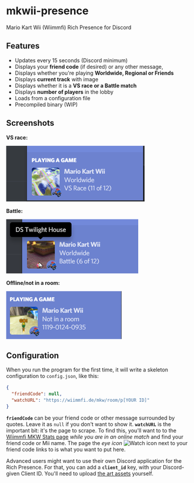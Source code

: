 # mkwii-presence
Mario Kart Wii (Wiimmfi) Rich Presence for Discord
## Features
- Updates every 15 seconds (Discord minimum)
- Displays your **friend code** (if desired) or any other message, 
- Displays whether you're playing **Worldwide, Regional or Friends**
- Displays **current track** with image
- Displays whether it is a **VS race or a Battle match**
- Displays **number of players** in the lobby
- Loads from a configuration file
- Precompiled binary (WIP)
## Screenshots
**VS race:**

![VS race](https://github.com/dotcomboom/mkwii-presence/blob/master/screenshots/vs.gif?raw=true)

**Battle:**

![Battle](https://github.com/dotcomboom/mkwii-presence/blob/master/screenshots/battle.png?raw=true)

**Offline/not in a room:**

![Offline/no room](https://github.com/dotcomboom/mkwii-presence/blob/master/screenshots/offline.png?raw=true)
## Configuration
When you run the program for the first time, it will write a skeleton configuration to `config.json`, like this:
```json
{
  "friendCode": null,
  "watchURL": "https://wiimmfi.de/mkw/room/p[YOUR ID]"
}
```
**`friendCode`** can be your friend code or other message surrounded by quotes. Leave it as `null` if you don't want to show it.
**`watchURL`** is the important bit: it's the page to scrape. To find this, you'll want to to the [Wiimmfi MKW Stats page](https://wiimmfi.de/mkw/) *while you are in an online match* and find your friend code or Mii name. The page the *eye icon* ![Watch icon](https://wiimmfi.de/images/watch-pid-24x16.png) next to your friend code links to is what you want to put here.

Advanced users might want to use their own Discord application for the Rich Presence. For that, you can add a **`client_id`** key, with your Discord-given Client ID. You'll need to upload [the art assets](https://github.com/dotcomboom/mkwii-presence/tree/master/discord-assets) yourself.
